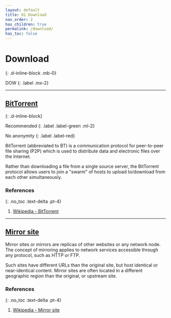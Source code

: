 ```yaml
---
layout: default
title: 01 Download
nav_order: 2
has_children: true
permalink: /download/
has_toc: false
---
```


# Download
{: .d-inline-block .mb-0}

DOW
{: .label .mx-2}

---

## [BitTorrent](/Andromeda/download/bittorrent/)
{: .d-inline-block}

Recommended
{: .label .label-green .ml-2}

No anonymity
{: .label .label-red}

BitTorrent (abbreviated to BT) is a communication protocol for peer-to-peer file sharing (P2P) which is used to distribute data and electronic files over the Internet.

Rather than downloading a file from a single source server, the BitTorrent protocol allows users to join a "swarm" of hosts to upload to/download from each other simultaneously.

### References
{: .no_toc .text-delta .pt-4}

1. [Wikipedia - BitTorrent](https://en.wikipedia.org/wiki/BitTorrent)

---

## [Mirror site](/Andromeda/download/mirror-site/)

Mirror sites or mirrors are replicas of other websites or any network node. The concept of mirroring applies to network services accessible through any protocol, such as HTTP or FTP.

Such sites have different URLs than the original site, but host identical or near-identical content. Mirror sites are often located in a different geographic region than the original, or upstream site.

### References
{: .no_toc .text-delta .pt-4}

1. [Wikipedia - Mirror site](https://en.wikipedia.org/wiki/Mirror_site)
